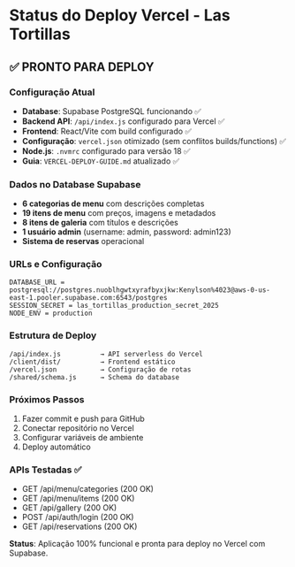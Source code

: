 # Status do Deploy Vercel - Las Tortillas

## ✅ PRONTO PARA DEPLOY

### Configuração Atual
- **Database**: Supabase PostgreSQL funcionando ✅
- **Backend API**: `/api/index.js` configurado para Vercel ✅
- **Frontend**: React/Vite com build configurado ✅
- **Configuração**: `vercel.json` otimizado (sem conflitos builds/functions) ✅
- **Node.js**: `.nvmrc` configurado para versão 18 ✅
- **Guia**: `VERCEL-DEPLOY-GUIDE.md` atualizado ✅

### Dados no Database Supabase
- **6 categorias de menu** com descrições completas
- **19 itens de menu** com preços, imagens e metadados
- **8 itens de galeria** com títulos e descrições
- **1 usuário admin** (username: admin, password: admin123)
- **Sistema de reservas** operacional

### URLs e Configuração
```
DATABASE_URL = postgresql://postgres.nuoblhgwtxyrafbyxjkw:Kenylson%4023@aws-0-us-east-1.pooler.supabase.com:6543/postgres
SESSION_SECRET = las_tortillas_production_secret_2025
NODE_ENV = production
```

### Estrutura de Deploy
```
/api/index.js          → API serverless do Vercel
/client/dist/          → Frontend estático
/vercel.json           → Configuração de rotas
/shared/schema.js      → Schema do database
```

### Próximos Passos
1. Fazer commit e push para GitHub
2. Conectar repositório no Vercel
3. Configurar variáveis de ambiente
4. Deploy automático

### APIs Testadas ✅
- GET /api/menu/categories (200 OK)
- GET /api/menu/items (200 OK) 
- GET /api/gallery (200 OK)
- POST /api/auth/login (200 OK)
- GET /api/reservations (200 OK)

**Status**: Aplicação 100% funcional e pronta para deploy no Vercel com Supabase.